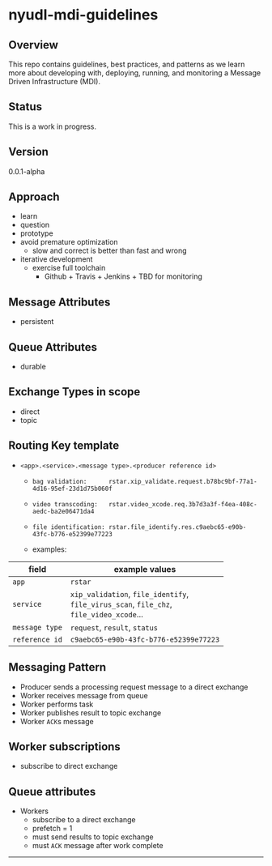 # nyudl-mdi-guidelines


## Overview
This repo contains guidelines, best practices, and patterns as we
learn more about developing with, deploying, running, and monitoring a
Message Driven Infrastructure (MDI).

## Status
This is a work in progress.


## Version
0.0.1-alpha

## Approach
* learn
* question
* prototype
* avoid premature optimization
  * slow and correct is better than fast and wrong
* iterative development
  * exercise full toolchain
    * Github + Travis + Jenkins + TBD for monitoring

## Message Attributes
* persistent

## Queue Attributes
* durable

## Exchange Types in scope
* direct
* topic

## Routing Key template
* `<app>.<service>.<message type>.<producer reference id>`
  * `bag validation:      rstar.xip_validate.request.b78bc9bf-77a1-4d16-95ef-23d1d75b060f`
  * `video transcoding:   rstar.video_xcode.req.3b7d3a3f-f4ea-408c-aedc-ba2e06471da4`
  * `file identification: rstar.file_identify.res.c9aebc65-e90b-43fc-b776-e52399e77223`

  * examples:

|field | example values |
|-----|-----|
|`app`      | `rstar` |
| `service` | `xip_validation`, `file_identify`, <br>`file_virus_scan`, `file_chz`, <br>`file_video_xcode`...|
| `message type` | `request`, `result`, `status` |
| `reference id` | `c9aebc65-e90b-43fc-b776-e52399e77223` |



## Messaging Pattern
* Producer sends a processing request message to a direct exchange
* Worker receives message from queue
* Worker performs task
* Worker publishes result to topic exchange
* Worker `ACK`s message

## Worker subscriptions
* subscribe to direct exchange

## Queue attributes
* Workers
  * subscribe to a direct exchange
  * prefetch = 1
  * must send results to topic exchange
  * must `ACK` message after work complete

----
